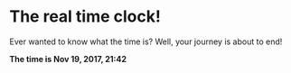 # The real time clock!

Ever wanted to know what the time is? Well, your journey is about to end!

**The time is Nov 19, 2017, 21:42**